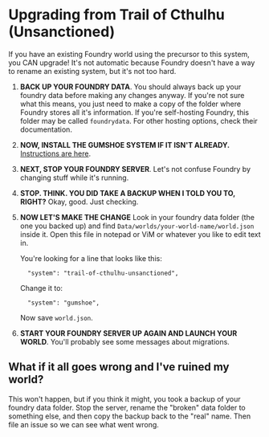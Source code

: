 # Upgrading from Trail of Cthulhu (Unsanctioned)

If you have an existing Foundry world using the precursor to this system, you CAN upgrade! It's not automatic because Foundry doesn't have a way to rename an existing system, but it's not too hard.

1. **BACK UP YOUR FOUNDRY DATA**. You should always back up your foundry data before making any changes anyway. If you're not sure what this means, you just need to make a copy of the folder where Foundry stores all it's information. If you're self-hosting Foundry, this folder may be called `foundrydata`. For other hosting options, check their documentation.

2. **NOW, INSTALL THE GUMSHOE SYSTEM IF IT ISN'T ALREADY.** 
[Instructions are here](https://gitlab.com/n3dst4/gumshoe-fvtt/-/blob/master/README.md).

3. **NEXT, STOP YOUR FOUNDRY SERVER**. Let's not confuse Foundry by changing stuff while it's running.

4. **STOP. THINK. YOU DID TAKE A BACKUP WHEN I TOLD YOU TO, RIGHT?** Okay, good. Just checking.

5. **NOW LET'S MAKE THE CHANGE** Look in your foundry data folder (the one you backed up) and find `Data/worlds/your-world-name/world.json` inside it. Open this file in notepad or ViM or whatever you like to edit text in.

    You're looking for a line that looks like this:

    ```
      "system": "trail-of-cthulhu-unsanctioned",
    ```

    Change it to:

    ```
      "system": "gumshoe",
    ```

    Now save `world.json`.

6. **START YOUR FOUNDRY SERVER UP AGAIN AND LAUNCH YOUR WORLD**. You'll probably see some messages about migrations.

## What if it all goes wrong and I've ruined my world?

This won't happen, but if you think it might, you took a backup of your foundry data folder. Stop the server, rename the "broken" data folder to something else, and then copy the backup back to the "real" name. Then file an issue so we can see what went wrong.